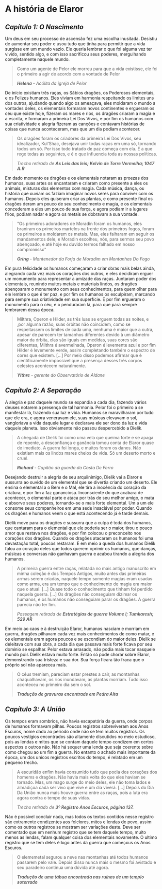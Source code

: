 # A história de Elaror

## _Capítulo 1: O Nascimento_

Um deus em seu processo de ascensão fez uma escolha inusitada. Desistiu de aumentar seu poder e usou tudo que tinha para permitir que a vida surgisse em um mundo vazio. Ele queria lembrar o que foi alguma vez ter vivido, sentido algo, e com isso sacrificou seus poderes, mergulhando completamente naquele mundo.

> Como um agente de Pelor ele morreu para que a vida existisse, ele foi o primeiro a agir de acordo com a vontade de Pelor
>
> _**Helena** - Acólita da igreja de Pelor_

De início existiam três raças, os Sábios dragões, os Poderosos elementais, e os Felizes humanos. Eles viviam em harmonia respeitando os limites uns dos outros, ajudando quando algo os ameaçava, eles moldaram o mundo a vontades deles, os elementais formaram novos continentes e ergueram os céu que existe hoje, fizeram os mares e rios, os dragões criaram a magia e a escrita, e formaram a primeira Lei Dos Vivos, e por fim os humanos com sua criatividade e alegria fizeram as canções e contavam histórias de coisas que nunca aconteceram, mas que um dia podiam acontecer.

> Os dragões foram os criadores da primeira Lei Dos Vivos, seu idealizador, Kul'Shac, desejava unir todas raças em uma só, tornando todos um só. Por isso todo tratado de paz começa com ela. É a que rege todas as seguintes, e é o que influencia toda as nossas políticas.
>
> _Trecho retirado de **As Leis das leis; Kelvin de Torre Vermelha; 1047 A.R**_

Em dado momento os dragões e os elementais notaram as proezas dos humanos, suas artes os encantaram e criaram como presente a eles os animais, misturas dos elementos com magia. Cada música, dança, ou história que ouviam os faziam imaginar novos seres para conviver com os humanos. Depois eles quiseram criar as plantas, e como presente final os dragões deram um pouco de seu conhecimento e magia, e os elementais concederam a eles um pouco de sua força, e agora podiam ir a lugares frios, podiam nadar e agora os metais se dobravam a sua vontade.

> "Os primeiros adoradores de Moradin foram os humanos, eles braniram os primeiros martelos na frente dos primeiros fogos, foram os primeiros a moldarem os metais. Mas, eles falharam em seguir os mandamentos dele, e Moradin escolheu, nós, para sermos seu povo abençoado, e até hoje eu duvido termos falhado em nosso compromisso"
>
> _**Oring** - Mantenedor da Forja de Moradim em Montanhas Do Fogo_

Em pura felicidade os humanos começaram a criar obras mais belas ainda, alegrando cada vez mais os corações dos outros, e eles decidiram erguer um monumento para representar a amizade das raças. Juntaram poder dos elementais, reunindo muitos metais e materiais lindos, os dragões abençoaram o monumento com seus conhecimentos, para quem olhar para ele lembre o que é ter paz, e por fim os humanos os esculpiram, marcando para sempre sua criatividade em sua superfície. E por fim ergueram o monumento para o céu, e o penduraram lá, para que para sempre lembrarem dessa época.

> Milthra, Operon e Hilder, as três luas se erguem todas as noites, e ,por alguma razão, suas órbitas não coincidem, como se respeitassem os limites de cada uma, nenhuma é maior que a outra, apesar de parecem ter tamanhos diferentes devido à um diâmetro maior da órbita, elas são iguais em medidas, suas cores são diferentes, Milthra é avermelhada, Operon é levemente azul e por fim Hilder é levemente verde, assim completando também o espectro de cores que existem. [...] Por meio disso podemos afirmar que é cientificamente impossível que a presença desses três corpos celestes acontecem naturalmente.
>
> _**Ylthre** - gerente do Observatório de Aldane_

## _Capítulo 2: A Separação_

A alegria e paz daquele mundo se expandia a cada dia, fazendo vários deuses notarem a presença de tal harmonia. Pelor foi o primeiro a se manifestar lá, trazendo sua luz e vida. Humanos se maravilharam por tudo que ele era, e agora veneravam ele, suas músicas elevavam o sol, vangloriava a vida daquele lugar e declarava ele ser dono da luz e vida daquele planeta. Isso obviamente não passou despercebido a Dielik.

> A chegada de Dielik foi como uma vela que queima forte e se apaga de repente, a desconfiança e ganância tomou conta de Elaror quase de imediato. A guerra foi longa, e muitos foram os danos. Não existiam mais os lindos mares cheios de vida. Só um deserto morto e cruel.
>
> _**Richard** - Capitão da guarda da Costa De Ferro_

Desejando destruir a alegria de seu arquiinimigo, Dielik vai a Elaror e sussurra ao ouvido de um elemental que se divertia criando um deserto. Ele ensina o elemental a o Bem e o Mal, ele tira a inocência do coração da criatura, e por fim a faz gananciosa. Inconsciente do que acabara de acontecer, o elemental parte e ataca por trás de seu melhor amigo, o mata e absorve seus poderes, tornando-se o mais forte elemental. Um a um ele consome seus companheiros em uma sede insaciável por poder. Quando os dragões e humanos veem o que está acontecendo já é tarde demais.

Dielik move para os dragões e sussurra que a culpa é toda dos humanos, que cantaram para o elemental que ele poderia ser o maior, tirou o pouco amor que restava nos dragões, e por fim colocou o preconceito nos corações dos dragões. Quando os dragões atacaram os humanos foi uma devastação total, poucos restaram. E em meio a queda dos humanos Dielik falou ao coração deles que todos querem oprimir os humanos, que danças, músicas e conversas não ganhavam guerra e acabou tirando a alegria dos humanos.

> A primeira guerra entre raças, relatada no mais antigo manuscrito em minha coleção é dos Tempos Antigos, muito antes das primeiras armas serem criadas, naquele tempo somente magias eram usadas como arma, era um tempo que o conhecimento de magia era maior que o atual. [...] Quase todo o conhecimento que tinham foi perdido naquela guerra. [...] Os dragões não conseguiam dizimar os humanos, e os humanos não conseguiam parar os dragões. A guerra parecia não ter fim.
>
> _Passagem retirada de **Estratégias de guerra Volume I; Tumkaresh; 529 AR**_

Em meio ao caos e à destruição Elaror, humanos nasciam e morriam em guerra, dragões pilhavam cada vez mais conhecimentos de como matar, e os elementais eram agora poucos e se escondiam do maior deles. Dielik se deleitava com sua obra, a cada dia que passava mais forte ficava por seu domínio se espalhar. Pelor estava arrasado, não podia mais tocar nasquele mundo pois Dielik estava muito forte. Então só pode chorar sobre Elaror, demonstrando sua tristeza e sua dor. Sua força ficara tão fraca que o próprio sol não apareceu mais.

> O céus tremiam, pareciam estar prestes a cair, as montanhas chaqualhavam, os rios inundavam, as plantas morriam. Tudo isso aconteceu no primeiro dia sem o sol.
>
> _**Tradução de gravuras encontrads em Pedra Alta**_

## _Capítulo 3: A União_

Os tempos eram sombrios, não havia escapatória da guerra, onde corpos de humanos formavam pilhas. Poucos registros sobreviveram aos Anos Escuros, nome dado ao período onde não se tem muitos registros. Os poucos vestígios encontrados são altamente discutidos no meio estudioso, pois as lendas e mitos que se contam daquele tempo condizem em certos aspectos e outros não. Não há sequer uma lenda que seja coerente sobre como chegou ao um fim a guerra. No entanto o achado mais importante da época, um dos unicos registros escritos do tempo, é relatado em um pequeno trecho.

> A escuridão enfim havia consumido tudo que podia dos corações dos homems e dragões. Não havia mais volta do que eles haviam se tornado. Mas, um mago surge do meio deles, ele não toma lados e almadiçoa cada ser vivo que vive e um dia viverá.
>[...]
> Depois do Dia Da União nunca mais houve guerra entre as raças, pois a luta era agora contra o tempo de suas vidas.
>
> _Trecho retirado de **3º Registro Anos Escuros, página 137.**_

Não é possivel concluir nada, mas todos os textos contidos nesse registro são extramente condizentes aos folclores, mitos e lendas do povo, assim como os outros registros se mostram ser variações deste. Deve ser comentado que em nenhum registro que se tem daquele tempo, muito menos as lendas, falam qualquer coisa dos elementais novamente. O ultimo registro que se tem deles é logo antes da guerra que começous os Anos Escuros.

> O elememetal segurou a neve nas montanhas até todos humanos passarem pelo vale. Depois disso nunca mais o mesmo foi avistado e seu paradeiro continua uma dúvida até agora.
>
> _**Tradução de uma tábua encontrada nas ruínas de um templo soterrado**_

